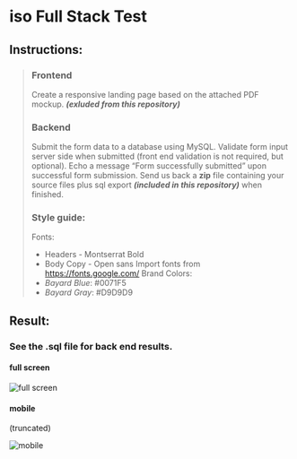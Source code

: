 # iso Full Stack Test

## Instructions:
>### Frontend
>Create a responsive landing page based on the attached PDF mockup. ***(exluded from this repository)***
>### Backend
>Submit the form data to a database using MySQL.
Validate form input server side when submitted (front end validation is not required, but optional).
Echo a message “Form successfully submitted” upon successful form submission.
>Send us back a **zip** file containing your source files plus sql export ***(included in this repository)*** when finished.
>### Style guide:
>Fonts:
>* Headers - Montserrat Bold
>* Body Copy - Open sans
>Import fonts from https://fonts.google.com/
>Brand Colors:
>* *Bayard Blue*: #0071F5
>* *Bayard Gray*: #D9D9D9


## Result:
### See the .sql file for back end results.
#### full screen
![full screen](https://isoproject.s3.us-west-2.amazonaws.com/fullScreen.png)
#### mobile
(truncated)

![mobile](https://isoproject.s3.us-west-2.amazonaws.com/mobile.png)
